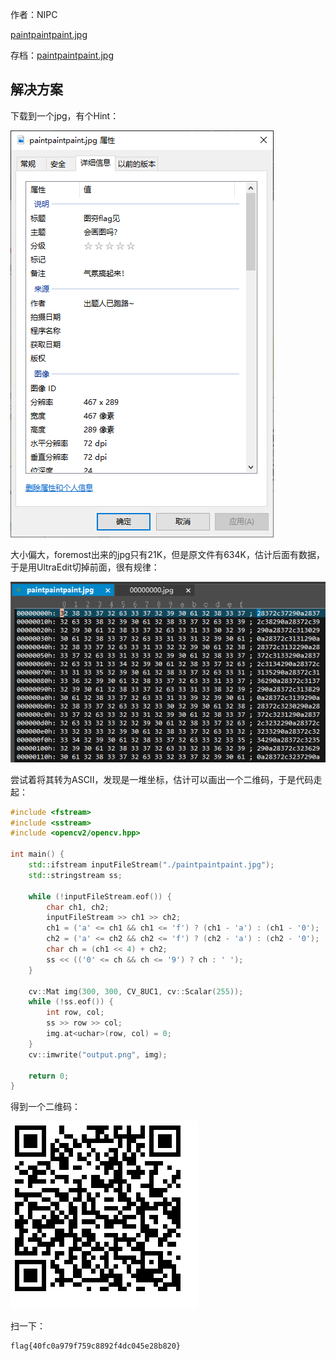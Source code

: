 作者：NIPC

[paintpaintpaint.jpg](https://ctf.bugku.com/files/f6697e1f904a0c30b56f72fcf0023434/paintpaintpaint.jpg)

存档：[paintpaintpaint.jpg](./problems/paintpaintpaint.jpg)

## 解决方案
下载到一个jpg，有个Hint：

![图穷匕见-1.png](./img/图穷匕见-1.png)

大小偏大，foremost出来的jpg只有21K，但是原文件有634K，估计后面有数据，于是用UltraEdit切掉前面，很有规律：

![图穷匕见-2.png](./img/图穷匕见-2.png)

尝试着将其转为ASCII，发现是一堆坐标，估计可以画出一个二维码，于是代码走起：

``` cpp
#include <fstream>
#include <sstream>
#include <opencv2/opencv.hpp>

int main() {
    std::ifstream inputFileStream("./paintpaintpaint.jpg");
    std::stringstream ss;

    while (!inputFileStream.eof()) {
        char ch1, ch2;
        inputFileStream >> ch1 >> ch2;
        ch1 = ('a' <= ch1 && ch1 <= 'f') ? (ch1 - 'a') : (ch1 - '0');
        ch2 = ('a' <= ch2 && ch2 <= 'f') ? (ch2 - 'a') : (ch2 - '0');
        char ch = (ch1 << 4) + ch2;
        ss << (('0' <= ch && ch <= '9') ? ch : ' ');
    }

    cv::Mat img(300, 300, CV_8UC1, cv::Scalar(255));
    while (!ss.eof()) {
        int row, col;
        ss >> row >> col;
        img.at<uchar>(row, col) = 0;
    }
    cv::imwrite("output.png", img);

    return 0;
}

```

得到一个二维码：

![图穷匕见-3.png](./img/图穷匕见-3.png)

扫一下：

    flag{40fc0a979f759c8892f4dc045e28b820}
